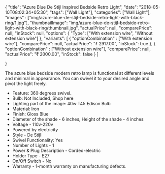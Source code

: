 {
    "title": "Azure Blue De Stijl Inspired Bedside Retro Light",
    "date": "2018-05-10T08:02:34+05:30",
    "tags": ["Wall Light"],
    "categories": ["Wall Light"],
    "images" : ["img/azure-blue-de-stijl-bedside-retro-light-with-black-ring/1.jpg"],
    "thumbnailImage": "img/azure-blue-de-stijl-bedside-retro-light-with-black-ring/thumbnail.jpg",
    "actualPrice": null,
    "comparePrice": null,
    "inStock": null,
    "options": {
        "Type": ["With extension wire", "Without extension wire"]
    },
    "variants":  [
        {
            "optionCombination" : ["With extension wire"],
            "comparePrice": null,
            "actualPrice": "₹ 2917.00",
            "inStock": true
        },
        {
            "optionCombination" : ["Without extension wire"],
            "comparePrice": null,
            "actualPrice": "₹ 2000.00",
            "inStock": false
        }
    ]

}

The azure blue bedside modern retro lamp is functional at different levels and minimal in appearance. You can swivel it to your desired angle and pivot the light freely.

- Feature: 360 degrees swivel.
- Bulb: Not Included, Shop here
- Lighting part of the image: 40w T45 Edison Bulb
- Material: Iron
- Finish: Gloss Blue
- Diameter of the shade - 6 inches, Height of the shade - 4 inches
- Voltage - 110v-220v
- Powered by electricity
- Style - De Stijl
- Swivel Functionality: Yes
- Number of Lights - 1
- Power & Plug Description - Corded-electric
- Holder Type - E27
- On/Off Switch - No
- Warranty - 1-month warranty on manufacturing defects.